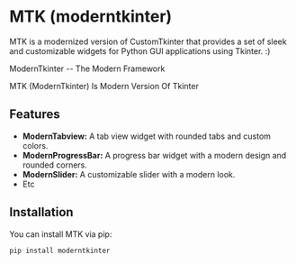 # MTK (moderntkinter)

MTK is a modernized version of CustomTkinter that provides a set of sleek and customizable widgets for Python GUI applications using Tkinter. :)

ModernTkinter --  The Modern Framework

MTK (ModernTkinter) Is Modern Version Of Tkinter

## Features

- **ModernTabview:** A tab view widget with rounded tabs and custom colors.
- **ModernProgressBar:** A progress bar widget with a modern design and rounded corners.
- **ModernSlider:** A customizable slider with a modern look.
- Etc

## Installation

You can install MTK via pip:

```bash
pip install moderntkinter
